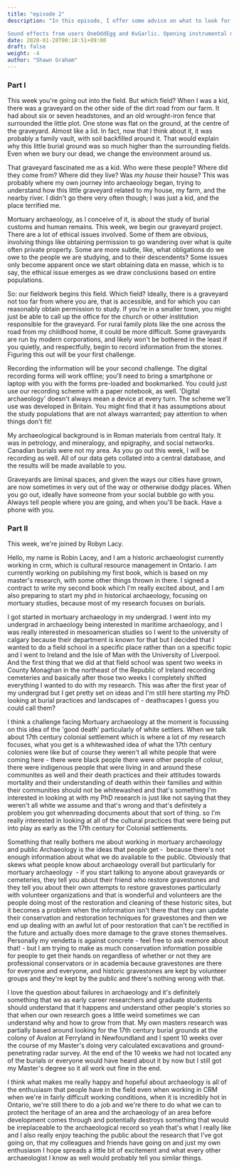 ```yaml
---
title: "episode 2"
description: "In this episode, I offer some advice on what to look for in the materials this week, as well as things to think about as you get started with the Graveyard Project. Also, Robyn S. Lacy, a professional archaeologist working in the cultural resource management sector in Ontario provides some reflections on her work and her evolution as an archaeologist, especially given her research interests in mortuary archaeology. Robyn can be followed on Twitter at https://twitter.com/robyn_la.

Sound effects from users OneOddEgg and KvGarlic. Opening instrumental music is a clip from 'Reflexivity', a sonification of archaeological data by Andrew Reinhard, Eric Kansa, and Shawn Graham. Jazz piano by JazzKeys."
date: 2020-01-28T00:10:51+09:00
draft: false
weight: -4
author: "Shawn Graham"
---
```


### Part I

This week you're going out into the field. But which field? When I was a kid, there was a graveyard on the other side of the dirt road from our farm. It had about six or seven headstones, and an old wrought-iron fence that surrounded the little plot. One stone was flat on the ground, at the centre of the graveyard. Almost like a lid. In fact, now that I think about it, it was probably a family vault, with soil backfilled around it. That would explain why this little burial ground was so much higher than the surrounding fields. Even when we bury our dead, we change the environment around us.

That graveyard fascinated me as a kid. Who were these people? Where did they come from? Where did they live? Was _my house_ their house? This was probably where my own journey into archaeology began, trying to understand how this little graveyard related to my house, my farm, and the nearby river. I didn't go there very often though; I was just a kid, and the place terrified me.

Mortuary archaeology, as I conceive of it, is about the study of burial customs and human remains. This week, we begin our graveyard project. There are a lot of ethical issues involved. Some of them are obvious, involving things like obtaining permission to go wandering over what is quite often private property. Some are more subtle, like, what obligations do we owe to the people we are studying, and to their descendents? Some issues only become apparent once we start obtaining data en masse, which is to say, the ethical issue emerges as we draw conclusions based on entire populations.

So: our fieldwork begins this field. Which field? Ideally, there is a graveyard not too far from where you are, that is accessible, and for which you can reasonably obtain permission to study. If you're in a smaller town, you might just be able to call up the office for the church or other institution responsible for the graveyard. For rural family plots like the one across the road from my childhood home, it could be more difficult. Some graveyards are run by modern corporations, and likely won't be bothered in the least if you quietly, and respectfully, begin to record information from the stones. Figuring this out will be your first challenge.

Recording the information will be your second challenge. The digital recording forms will work offline; you'll need to bring a smartphone or laptop with you with the forms pre-loaded and bookmarked. You could just use our recording scheme with a paper notebook, as well. 'Digital archaeology' doesn't always mean a device at every turn. The scheme we'll use was developed in Britain. You might find that it has assumptions about the study populations that are not always warranted; pay attention to when things don't fit!

My archaeological background is in Roman materials from central Italy. It was in petrology, and mineralogy, and epigraphy, and social networks. Canadian burials were not my area. As you go out this week, I will be recording as well. All of our data gets collated into a central database, and the results will be made available to you.

Graveyards are liminal spaces, and given the ways our cities have grown, are now sometimes in very out of the way or otherwise dodgy places. When you go out, ideally have someone from your social bubble go with you. Always tell people where you are going, and when you'll be back. Have a phone with you.

### Part II

This week, we're joined by Robyn Lacy.

Hello, my name is Robin Lacey, and I am a historic archaeologist currently working in crm, which is cultural resource management in Ontario. I am currently working on publishing my first book, which is based on my master's research, with some other things thrown in there. I signed a contract to write my second book which I'm really excited about, and I am also preparing to start my phd in historical archaeology, focusing on mortuary studies, because most of my research focuses on burials.

I got started in mortuary archaeology in my undergrad. I went into my undergrad in archaeology being interested in maritime archaeology, and I was really interested in mesoamerican studies so I went to the university of calgary because their department is known for that but I decided that I wanted to do a field school in a specific place rather than on a specific topic and I went to Ireland and the Isle of Man with the University of Liverpool. And the first thing that we did at that field school was spent two weeks in County Monaghan in the northeast of the Republic of Ireland recording cemeteries and basically after those two weeks I completely shifted everything I wanted to do with my research. This was after the first year of my undergrad but I get pretty set on ideas and I'm still here starting my PhD looking at burial practices and landscapes of - deathscapes I guess you could call them? 


I think a challenge facing Mortuary archaeology at the moment is focussing on this idea of the 'good death' particularly of white settlers. When we talk about 17th century colonial settlement which is where a lot of my research focuses, what you get is a whitewashed idea of what the 17th century colonies were like but of course they weren't all white people that were coming here - there were black people there were other people of colour, there were indigenous people that were living in and around these communites as well and their death practices and their attitudes towards mortality and their understanding of death within their families and within their communities should not be whitewashed and that's something I'm interested in looking at with my PhD research is just like not saying that they weren't all white we assume and that's wrong and that's definitely a problem you got whenreading documents about that sort of thing. so I'm really interested in looking at all of the cultural practices that were being put into play as early as the 17th century for Colonial settlements.

Something that really bothers me about working in mortuary archaeology and public Archaeology is the ideas that people get -  because there's not enough information about what we do available to the public. Obviously that skews what people know about archaeology overall but particularly for mortuary archaeology  - if you start talking to anyone about graveyards or cemeteries, they tell you about their friend who restore gravestones and they tell you about their own attempts to restore gravestones particularly with volunteer organizations and that is wonderful and volunteers are the people doing most of the restoration and cleaning of these historic sites, but it becomes a problem when the information isn't there that they can update their conservation and restoration techniques for gravestones and then we end up dealing with an awful lot of poor restoration that can't be rectified in the future and actually does more damage to the grave stones themselves. Personally my vendetta is against concrete - feel free to ask memore about that! - but I am trying to make as much conservation information possible for people to get their hands on regardless of whether or not they are professional conservators or in academia because gravestones are there for everyone and everyone, and historic gravestones are kept by volunteer groups and they're kept by the public and there's nothing wrong with that.

I love the question about failures in archaeology and it's definitely something that we as early career researchers and graduate students should understand that it happens and understand other people's stories so that when our own research goes a little weird sometimes we can understand why and how to grow from that. My own masters research was partially based around looking for the 17th century burial grounds at the colony of Avalon at Ferryland in Newfoundland and I spent 10 weeks over the course of my Master's doing very calculated excavations and ground-penetrating radar survey. At the end of the 10 weeks we had not located any of the burials or everyone would have heard about it by now but I still got my Master's degree so it all work out fine in the end.

I think what makes me really happy and hopeful about archaeology is all of the enthusiasm that people have in the field even when working in CRM when we're in fairly difficult working conditions, when it is incredibly hot in Ontario, we're still there to do a job and we're there to do what we can to protect the heritage of an area and the archaeology of an area before development comes through and potentially destroys something that would be irreplaceable to the archaeological record so yeah that's what I really like and I also really enjoy teaching the public about the research that I've got going on, that my colleagues and friends have going on and just my own enthusiasm I hope spreads a little bit of excitement and what every other archaeologist I know as well would probably tell you similar things. 
